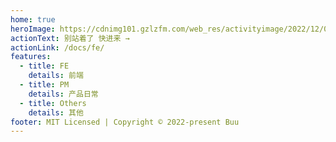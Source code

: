 ```yaml
---
home: true
heroImage: https://cdnimg101.gzlzfm.com/web_res/activityimage/2022/12/02/2978024381561739264.jpg
actionText: 别站着了 快进来 →
actionLink: /docs/fe/
features:
  - title: FE
    details: 前端
  - title: PM
    details: 产品日常
  - title: Others
    details: 其他
footer: MIT Licensed | Copyright © 2022-present Buu
---
```


